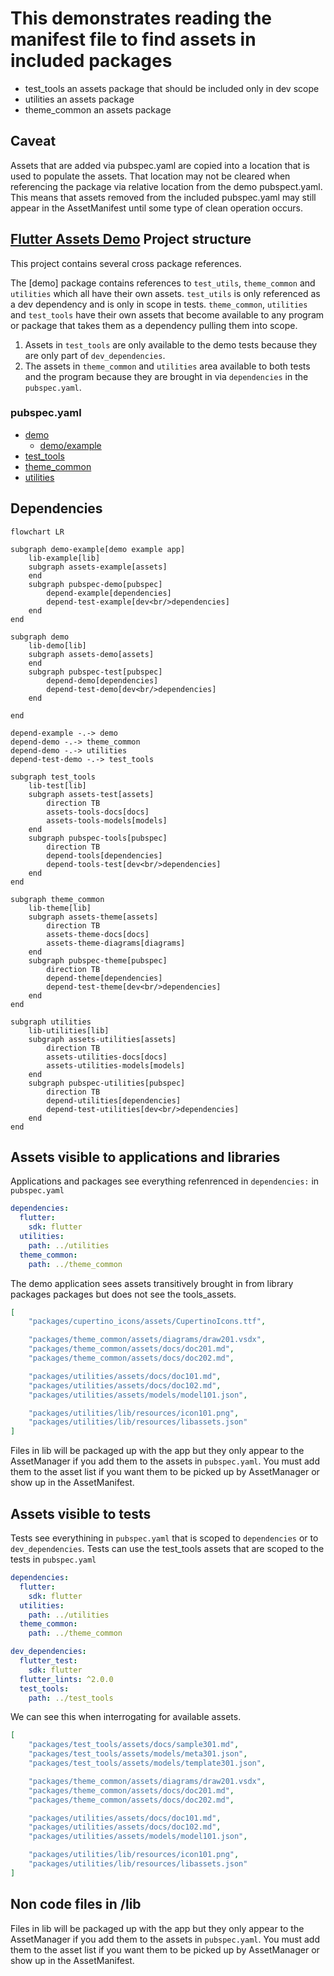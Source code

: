 # This demonstrates reading the manifest file to find assets in included packages

* test_tools an assets package that should be included only in dev scope
* utilities an assets package
* theme_common an assets package

## Caveat

Assets that are added via pubspec.yaml are copied into a location that is used to populate the assets.
That location may not be cleared when referencing the package via relative location from the demo pubspect.yaml.
This means that assets removed from the included pubspec.yaml may still appear in the AssetManifest until some type of clean operation occurs.

## [Flutter Assets Demo](https://github.com/freemansoft/flutter_assets_demo) Project structure

This project contains several cross package references.

The [demo] package contains references to  `test_utils`, `theme_common` and `utilities` which all have their own assets. `test_utils` is only referenced as a dev dependency and is only in scope in tests. `theme_common`, `utilities` and `test_tools` have their own assets that become available to any program or package that takes them as a dependency pulling them into scope.

1. Assets in `test_tools` are only available to the demo tests because they are only part of `dev_dependencies`.
1. The assets in `theme_common` and `utilities` area available to both tests and the program because they are brought in via `dependencies` in the `pubspec.yaml`.

### pubspec.yaml

* [demo](packages/demo/pubspec.yaml)
  * [demo/example](packages/demo/example/pubspec.yaml)
* [test_tools](packages/test_tools/pubspec.yaml)
* [theme_common](packages/theme_common/pubspec.yaml)
* [utilities](packages/utilities/pubspec.yaml)

## Dependencies

```mermaid
flowchart LR

subgraph demo-example[demo example app]
    lib-example[lib]
    subgraph assets-example[assets]
    end
    subgraph pubspec-demo[pubspec]
        depend-example[dependencies]
        depend-test-example[dev<br/>dependencies]
    end
end

subgraph demo
    lib-demo[lib]
    subgraph assets-demo[assets]
    end
    subgraph pubspec-test[pubspec]
        depend-demo[dependencies]
        depend-test-demo[dev<br/>dependencies]
    end

end

depend-example -.-> demo
depend-demo -.-> theme_common
depend-demo -.-> utilities
depend-test-demo -.-> test_tools

subgraph test_tools
    lib-test[lib]
    subgraph assets-test[assets]
        direction TB
        assets-tools-docs[docs]
        assets-tools-models[models]
    end
    subgraph pubspec-tools[pubspec]
        direction TB
        depend-tools[dependencies]
        depend-tools-test[dev<br/>dependencies]
    end
end

subgraph theme_common
    lib-theme[lib]
    subgraph assets-theme[assets]
        direction TB
        assets-theme-docs[docs]
        assets-theme-diagrams[diagrams]
    end
    subgraph pubspec-theme[pubspec]
        direction TB
        depend-theme[dependencies]
        depend-test-theme[dev<br/>dependencies]
    end
end

subgraph utilities
    lib-utilities[lib]
    subgraph assets-utilities[assets]
        direction TB
        assets-utilities-docs[docs]
        assets-utilities-models[models]
    end
    subgraph pubspec-utilities[pubspec]
        direction TB
        depend-utilities[dependencies]
        depend-test-utilities[dev<br/>dependencies]
    end
end
```

## Assets visible to applications and libraries

Applications and packages see everything refenrenced in `dependencies:` in `pubspec.yaml`

```yaml
dependencies:
  flutter:
    sdk: flutter
  utilities:
    path: ../utilities
  theme_common:
    path: ../theme_common
```

The demo application sees assets transitively brought in from library packages packages but does not see the tools_assets.

```json
[
    "packages/cupertino_icons/assets/CupertinoIcons.ttf",

    "packages/theme_common/assets/diagrams/draw201.vsdx",
    "packages/theme_common/assets/docs/doc201.md",
    "packages/theme_common/assets/docs/doc202.md",

    "packages/utilities/assets/docs/doc101.md",
    "packages/utilities/assets/docs/doc102.md",
    "packages/utilities/assets/models/model101.json",

    "packages/utilities/lib/resources/icon101.png",
    "packages/utilities/lib/resources/libassets.json"
]
```

Files in lib will be packaged up with the app but they only appear to the AssetManager if you add them to the assets in `pubspec.yaml`. You must add them to the asset list if you want them to be picked up by AssetManager or show up in the AssetManifest.

## Assets visible to tests

Tests see everythining in `pubspec.yaml` that is scoped to `dependencies` or to `dev_dependencies`.  Tests can use the test_tools assets that are scoped to the tests in `pubspec.yaml`

```yaml
dependencies:
  flutter:
    sdk: flutter
  utilities:
    path: ../utilities
  theme_common:
    path: ../theme_common

dev_dependencies:
  flutter_test:
    sdk: flutter
  flutter_lints: ^2.0.0
  test_tools:
    path: ../test_tools
```

We can see this when interrogating for available assets.

```json
[
    "packages/test_tools/assets/docs/sample301.md",
    "packages/test_tools/assets/models/meta301.json",
    "packages/test_tools/assets/models/template301.json",

    "packages/theme_common/assets/diagrams/draw201.vsdx",
    "packages/theme_common/assets/docs/doc201.md",
    "packages/theme_common/assets/docs/doc202.md",

    "packages/utilities/assets/docs/doc101.md",
    "packages/utilities/assets/docs/doc102.md",
    "packages/utilities/assets/models/model101.json",

    "packages/utilities/lib/resources/icon101.png",
    "packages/utilities/lib/resources/libassets.json"
]
```

## Non code files in /lib

Files in lib will be packaged up with the app but they only appear to the AssetManager if you add them to the assets in `pubspec.yaml`. You must add them to the asset list if you want them to be picked up by AssetManager or show up in the AssetManifest.
